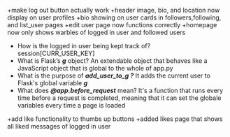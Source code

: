 +make log out button actually work
+header image, bio, and location now display on user profiles
+bio showing on user cards in followers,following, and list_user pages
+edit user page now functions correctly
+homepage now only shows warbles of logged in user and followed users

- How is the logged in user being kept track of? session[CURR_USER_KEY]
- What is Flask’s ***g*** object? An extendable object that behaves like a JavaScript object that is global to the whole of app.py
- What is the purpose of ***add_user_to_g ?*** It adds the current user to Flask's global variable ***g***
- What does ***@app.before_request*** mean? It's a function that runs every time before a request is completed, meaning that it can set the globale variables every time a page is loaded

+add like functionality to thumbs up buttons
+added likes page that shows all liked messages of logged in user